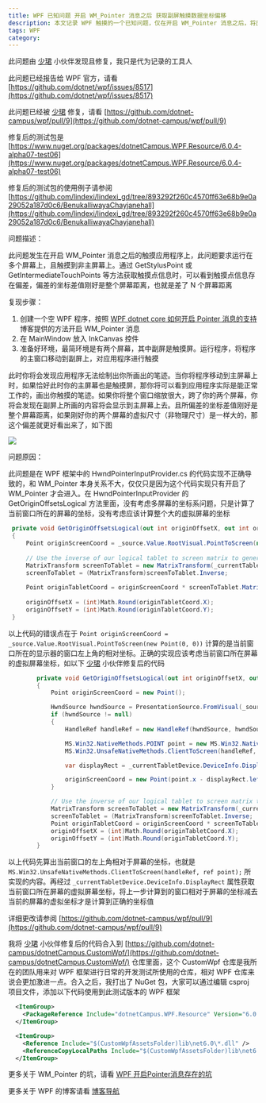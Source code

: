 ```yaml
---
title: WPF 已知问题 开启 WM_Pointer 消息之后 获取副屏触摸数据坐标偏移
description: 本文记录 WPF 触摸的一个已知问题，仅在开启 WM_Pointer 消息之后，将应用程序运行在包含多个屏幕的带触摸屏的设备上，如此时在非主屏幕的触摸屏上进行触摸，使用 GetStylusPoint 或 GetIntermediateTouchPoints 方法获取触摸点时，将会发现所获取的触摸点的坐标是偏的，偏的坐标差值刚好是整个屏幕距离
tags: WPF
category: 
---
```


<!-- CreateTime:2023/12/9 9:45:28 -->
<!-- 发布 -->
<!-- 博客 -->

此问题由 [少珺](https://github.com/kkwpsv) 小伙伴发现且修复，我只是代为记录的工具人

此问题已经报告给 WPF 官方，请看 [https://github.com/dotnet/wpf/issues/8517](https://github.com/dotnet/wpf/issues/8517)

此问题已经被 [少珺](https://github.com/kkwpsv) 修复，请看 [https://github.com/dotnet-campus/wpf/pull/9](https://github.com/dotnet-campus/wpf/pull/9)

修复后的测试包是 [https://www.nuget.org/packages/dotnetCampus.WPF.Resource/6.0.4-alpha07-test06](https://www.nuget.org/packages/dotnetCampus.WPF.Resource/6.0.4-alpha07-test06)

修复后的测试包的使用例子请参阅 [https://github.com/lindexi/lindexi_gd/tree/893292f260c4570ff63e68b9e0a29052a187d0c6/BenukalliwayaChayjanehall](https://github.com/lindexi/lindexi_gd/tree/893292f260c4570ff63e68b9e0a29052a187d0c6/BenukalliwayaChayjanehall)

问题描述：

此问题发生在开启 WM_Pointer 消息之后的触摸应用程序上，此问题要求运行在多个屏幕上，且触摸到非主屏幕上。通过 GetStylusPoint 或 GetIntermediateTouchPoints 等方法获取触摸点信息时，可以看到触摸点信息存在偏差，偏差的坐标差值刚好是整个屏幕距离，也就是差了 N 个屏幕距离

复现步骤：

1. 创建一个空 WPF 程序，按照 [WPF dotnet core 如何开启 Pointer 消息的支持](https://blog.lindexi.com/post/WPF-dotnet-core-%E5%A6%82%E4%BD%95%E5%BC%80%E5%90%AF-Pointer-%E6%B6%88%E6%81%AF%E7%9A%84%E6%94%AF%E6%8C%81.html ) 博客提供的方法开启 WM_Pointer 消息
2. 在 MainWindow 放入 InkCanvas 控件
3. 准备好环境，最简环境是有两个屏幕，其中副屏是触摸屏。运行程序，将程序的主窗口移动到副屏上，对应用程序进行触摸

此时你将会发现应用程序无法绘制出你所画出的笔迹。当你将程序移动到主屏幕上时，如果恰好此时你的主屏幕也是触摸屏，那你将可以看到应用程序实际是能正常工作的，画出你触摸的笔迹。如果你将整个窗口缩放很大，跨了你的两个屏幕，你将会发现在副屏上所画的内容将会显示到主屏幕上去。且所偏差的坐标差值刚好是整个屏幕距离，如果刚好你的两个屏幕的虚拟尺寸（非物理尺寸）是一样大的，那这个偏差就更好看出来了，如下图

<!-- ![](image/WPF 已知问题 开启 WM_Pointer 消息之后 获取副屏触摸数据坐标偏移/WPF 已知问题 开启 WM_Pointer 消息之后 获取副屏触摸数据坐标偏移0.gif) -->
![](http://cdn.lindexi.site/lindexi%2FWPF%2520%25E5%25B7%25B2%25E7%259F%25A5%25E9%2597%25AE%25E9%25A2%2598%2520%25E5%25BC%2580%25E5%2590%25AF%2520WM_Pointer%2520%25E6%25B6%2588%25E6%2581%25AF%25E4%25B9%258B%25E5%2590%258E%2520%25E8%258E%25B7%25E5%258F%2596%25E5%2589%25AF%25E5%25B1%258F%25E8%25A7%25A6%25E6%2591%25B8%25E6%2595%25B0%25E6%258D%25AE%25E5%259D%2590%25E6%25A0%2587%25E5%2581%258F%25E7%25A7%25BB0.gif)

问题原因：

此问题是在 WPF 框架中的 HwndPointerInputProvider.cs 的代码实现不正确导致的，和 WM_Pointer 本身关系不大，仅仅只是因为这个代码实现只有开启了 WM_Pointer 才会进入。在 HwndPointerInputProvider 的 GetOriginOffsetsLogical 方法里面，没有考虑多屏幕的坐标系问题，只是计算了当前窗口所在的屏幕的坐标，没有考虑应该计算整个大的虚拟屏幕的坐标

```csharp
 private void GetOriginOffsetsLogical(out int originOffsetX, out int originOffsetY) 
 { 
     Point originScreenCoord = _source.Value.RootVisual.PointToScreen(new Point(0, 0)); 
  
     // Use the inverse of our logical tablet to screen matrix to generate tablet coords 
     MatrixTransform screenToTablet = new MatrixTransform(_currentTabletDevice.TabletToScreen); 
     screenToTablet = (MatrixTransform)screenToTablet.Inverse; 
  
     Point originTabletCoord = originScreenCoord * screenToTablet.Matrix; 
  
     originOffsetX = (int)Math.Round(originTabletCoord.X); 
     originOffsetY = (int)Math.Round(originTabletCoord.Y); 
 }
```

以上代码的错误点在于 `Point originScreenCoord = _source.Value.RootVisual.PointToScreen(new Point(0, 0))` 计算的是当前窗口所在的显示器的窗口左上角的相对坐标。正确的实现应该考虑当前窗口所在屏幕的虚拟屏幕坐标，如以下 [少珺](https://github.com/kkwpsv) 小伙伴修复后的代码

```csharp
        private void GetOriginOffsetsLogical(out int originOffsetX, out int originOffsetY)
        {
            Point originScreenCoord = new Point();

            HwndSource hwndSource = PresentationSource.FromVisual(_source.Value.RootVisual) as HwndSource;
            if (hwndSource != null)
            {
                HandleRef handleRef = new HandleRef(hwndSource, hwndSource.CriticalHandle);

                MS.Win32.NativeMethods.POINT point = new MS.Win32.NativeMethods.POINT();
                MS.Win32.UnsafeNativeMethods.ClientToScreen(handleRef, ref point);

                var displayRect = _currentTabletDevice.DeviceInfo.DisplayRect;

                originScreenCoord = new Point(point.x - displayRect.left, point.y - displayRect.top);
            }

            // Use the inverse of our logical tablet to screen matrix to generate tablet coords
            MatrixTransform screenToTablet = new MatrixTransform(_currentTabletDevice.TabletToScreen);
            screenToTablet = (MatrixTransform)screenToTablet.Inverse;
            Point originTabletCoord = originScreenCoord * screenToTablet.Matrix;
            originOffsetX = (int)Math.Round(originTabletCoord.X);
            originOffsetY = (int)Math.Round(originTabletCoord.Y);
        }
```

以上代码先算出当前窗口的左上角相对于屏幕的坐标，也就是 `MS.Win32.UnsafeNativeMethods.ClientToScreen(handleRef, ref point);` 所实现的内容。再经过 `_currentTabletDevice.DeviceInfo.DisplayRect` 属性获取当前窗口所在屏幕的虚拟屏幕坐标，将上一步计算到的窗口相对于屏幕的坐标减去当前的屏幕的虚拟坐标才是计算到正确的坐标值

详细更改请参阅 [https://github.com/dotnet-campus/wpf/pull/9](https://github.com/dotnet-campus/wpf/pull/9)

我将 [少珺](https://github.com/kkwpsv) 小伙伴修复后的代码合入到 [https://github.com/dotnet-campus/dotnetCampus.CustomWpf/](https://github.com/dotnet-campus/dotnetCampus.CustomWpf/) 仓库里面，这个 CustomWpf 仓库是我所在的团队用来对 WPF 框架进行日常的开发测试所使用的仓库，相对 WPF 仓库来说会更加激进一点。合入之后，我打出了 NuGet 包，大家可以通过编辑 csproj 项目文件，添加以下代码使用到此测试版本的 WPF 框架

```xml
  <ItemGroup>
    <PackageReference Include="dotnetCampus.WPF.Resource" Version="6.0.4-alpha07-test06" />
  </ItemGroup>

  <ItemGroup>
    <Reference Include="$(CustomWpfAssetsFolder)lib\net6.0\*.dll" />
    <ReferenceCopyLocalPaths Include="$(CustomWpfAssetsFolder)lib\net6.0\*.dll" />
  </ItemGroup>
```

更多关于 WM_Pointer 的坑，请看 [WPF 开启Pointer消息存在的坑](https://blog.lindexi.com/post/WPF-%E5%BC%80%E5%90%AFPointer%E6%B6%88%E6%81%AF%E5%AD%98%E5%9C%A8%E7%9A%84%E5%9D%91.html )

更多关于 WPF 的博客请看 [博客导航](https://blog.lindexi.com/post/%E5%8D%9A%E5%AE%A2%E5%AF%BC%E8%88%AA.html )
